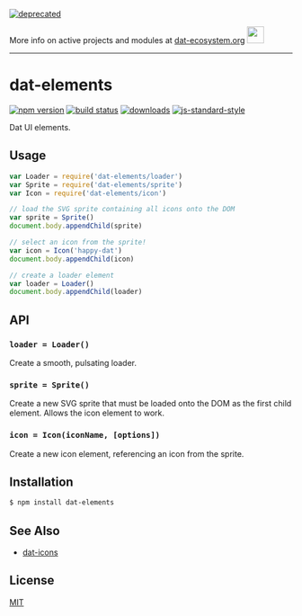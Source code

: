 [![deprecated](http://badges.github.io/stability-badges/dist/deprecated.svg)](https://dat-ecosystem.org/) 

More info on active projects and modules at [dat-ecosystem.org](https://dat-ecosystem.org/) <img src="https://i.imgur.com/qZWlO1y.jpg" width="30" height="30" /> 

---

# dat-elements
[![npm version][2]][3] [![build status][4]][5]
[![downloads][8]][9] [![js-standard-style][10]][11]

Dat UI elements.

## Usage
```js
var Loader = require('dat-elements/loader')
var Sprite = require('dat-elements/sprite')
var Icon = require('dat-elements/icon')

// load the SVG sprite containing all icons onto the DOM
var sprite = Sprite()
document.body.appendChild(sprite)

// select an icon from the sprite!
var icon = Icon('happy-dat')
document.body.appendChild(icon)

// create a loader element
var loader = Loader()
document.body.appendChild(loader)
```

## API
### `loader = Loader()`
Create a smooth, pulsating loader.

### `sprite = Sprite()`
Create a new SVG sprite that must be loaded onto the DOM as the first child
element. Allows the icon element to work.

### `icon = Icon(iconName, [options])`
Create a new icon element, referencing an icon from the sprite.

## Installation
```sh
$ npm install dat-elements
```

## See Also
- [dat-icons](https://github.com/Kriesse/dat-icons)

## License
[MIT](https://tldrlegal.com/license/mit-license)

[0]: https://img.shields.io/badge/stability-experimental-orange.svg?style=flat-square
[1]: https://nodejs.org/api/documentation.html#documentation_stability_index
[2]: https://img.shields.io/npm/v/dat-elements.svg?style=flat-square
[3]: https://npmjs.org/package/dat-elements
[4]: https://img.shields.io/travis/datproject/dat-elements/master.svg?style=flat-square
[5]: https://travis-ci.org/datproject/dat-elements
[6]: https://img.shields.io/codecov/c/github/datproject/dat-elements/master.svg?style=flat-square
[7]: https://codecov.io/github/datproject/dat-elements
[8]: http://img.shields.io/npm/dm/dat-elements.svg?style=flat-square
[9]: https://npmjs.org/package/dat-elements
[10]: https://img.shields.io/badge/code%20style-standard-brightgreen.svg?style=flat-square
[11]: https://github.com/feross/standard

